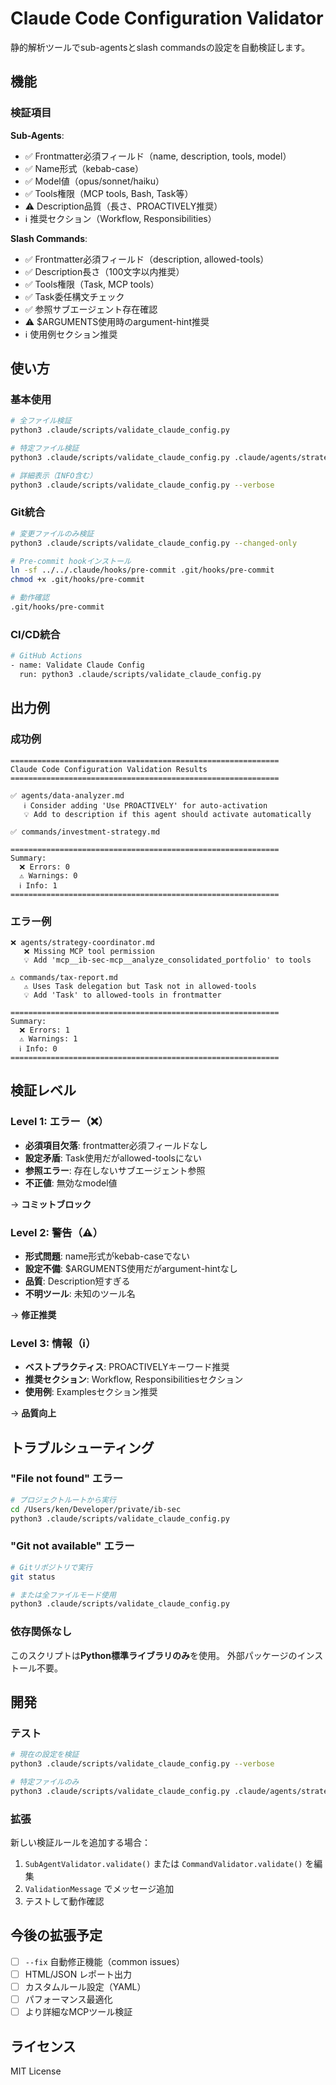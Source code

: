 # Claude Code Configuration Validator

静的解析ツールでsub-agentsとslash commandsの設定を自動検証します。

## 機能

### 検証項目

**Sub-Agents**:
- ✅ Frontmatter必須フィールド（name, description, tools, model）
- ✅ Name形式（kebab-case）
- ✅ Model値（opus/sonnet/haiku）
- ✅ Tools権限（MCP tools, Bash, Task等）
- ⚠️ Description品質（長さ、PROACTIVELY推奨）
- ℹ️ 推奨セクション（Workflow, Responsibilities）

**Slash Commands**:
- ✅ Frontmatter必須フィールド（description, allowed-tools）
- ✅ Description長さ（100文字以内推奨）
- ✅ Tools権限（Task, MCP tools）
- ✅ Task委任構文チェック
- ✅ 参照サブエージェント存在確認
- ⚠️ $ARGUMENTS使用時のargument-hint推奨
- ℹ️ 使用例セクション推奨

## 使い方

### 基本使用

```bash
# 全ファイル検証
python3 .claude/scripts/validate_claude_config.py

# 特定ファイル検証
python3 .claude/scripts/validate_claude_config.py .claude/agents/strategy-coordinator.md

# 詳細表示（INFO含む）
python3 .claude/scripts/validate_claude_config.py --verbose
```

### Git統合

```bash
# 変更ファイルのみ検証
python3 .claude/scripts/validate_claude_config.py --changed-only

# Pre-commit hookインストール
ln -sf ../../.claude/hooks/pre-commit .git/hooks/pre-commit
chmod +x .git/hooks/pre-commit

# 動作確認
.git/hooks/pre-commit
```

### CI/CD統合

```bash
# GitHub Actions
- name: Validate Claude Config
  run: python3 .claude/scripts/validate_claude_config.py
```

## 出力例

### 成功例

```
============================================================
Claude Code Configuration Validation Results
============================================================

✅ agents/data-analyzer.md
   ℹ️ Consider adding 'Use PROACTIVELY' for auto-activation
   💡 Add to description if this agent should activate automatically

✅ commands/investment-strategy.md

============================================================
Summary:
  ❌ Errors: 0
  ⚠️ Warnings: 0
  ℹ️ Info: 1
============================================================
```

### エラー例

```
❌ agents/strategy-coordinator.md
   ❌ Missing MCP tool permission
   💡 Add 'mcp__ib-sec-mcp__analyze_consolidated_portfolio' to tools

⚠️ commands/tax-report.md
   ⚠️ Uses Task delegation but Task not in allowed-tools
   💡 Add 'Task' to allowed-tools in frontmatter

============================================================
Summary:
  ❌ Errors: 1
  ⚠️ Warnings: 1
  ℹ️ Info: 0
============================================================
```

## 検証レベル

### Level 1: エラー（❌）
- **必須項目欠落**: frontmatter必須フィールドなし
- **設定矛盾**: Task使用だがallowed-toolsにない
- **参照エラー**: 存在しないサブエージェント参照
- **不正値**: 無効なmodel値

→ **コミットブロック**

### Level 2: 警告（⚠️）
- **形式問題**: name形式がkebab-caseでない
- **設定不備**: $ARGUMENTS使用だがargument-hintなし
- **品質**: Description短すぎる
- **不明ツール**: 未知のツール名

→ **修正推奨**

### Level 3: 情報（ℹ️）
- **ベストプラクティス**: PROACTIVELYキーワード推奨
- **推奨セクション**: Workflow, Responsibilitiesセクション
- **使用例**: Examplesセクション推奨

→ **品質向上**

## トラブルシューティング

### "File not found" エラー

```bash
# プロジェクトルートから実行
cd /Users/ken/Developer/private/ib-sec
python3 .claude/scripts/validate_claude_config.py
```

### "Git not available" エラー

```bash
# Gitリポジトリで実行
git status

# または全ファイルモード使用
python3 .claude/scripts/validate_claude_config.py
```

### 依存関係なし

このスクリプトは**Python標準ライブラリのみ**を使用。
外部パッケージのインストール不要。

## 開発

### テスト

```bash
# 現在の設定を検証
python3 .claude/scripts/validate_claude_config.py --verbose

# 特定ファイルのみ
python3 .claude/scripts/validate_claude_config.py .claude/agents/strategy-coordinator.md
```

### 拡張

新しい検証ルールを追加する場合：

1. `SubAgentValidator.validate()` または `CommandValidator.validate()` を編集
2. `ValidationMessage` でメッセージ追加
3. テストして動作確認

## 今後の拡張予定

- [ ] `--fix` 自動修正機能（common issues）
- [ ] HTML/JSON レポート出力
- [ ] カスタムルール設定（YAML）
- [ ] パフォーマンス最適化
- [ ] より詳細なMCPツール検証

## ライセンス

MIT License
